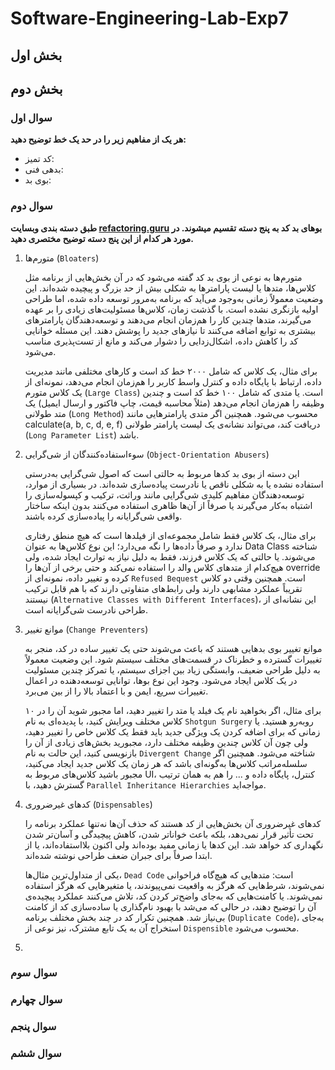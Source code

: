 # Software-Engineering-Lab-Exp7

## بخش اول


## بخش دوم

### سوال اول
**هر یک از مفاهیم زیر را در حد یک خط توضیح دهید:**
- کد تمیز:
- بدهی فنی:
- بوی بد:

### سوال دوم
**طبق دسته بندی وبسایت [refactoring.guru](https://refactoring.guru/refactoring/smells) بوهای بد کد به پنج دسته تقسیم میشوند. در مورد هر کدام از این پنج دسته توضیح مختصری دهید.**

1. متورم‌ها (`Bloaters`)

    متورم‌ها به نوعی از بوی بد کد گفته می‌شود که در آن بخش‌هایی از برنامه مثل کلاس‌ها، متدها یا لیست پارامترها به شکلی بیش از حد بزرگ و پیچیده شده‌اند. این وضعیت معمولاً زمانی به‌وجود می‌آید که برنامه به‌مرور توسعه داده شده، اما طراحی اولیه بازنگری نشده است. با گذشت زمان، کلاس‌ها مسئولیت‌های زیادی را بر عهده می‌گیرند، متدها چندین کار را هم‌زمان انجام می‌دهند و توسعه‌دهندگان پارامترهای بیشتری به توابع اضافه می‌کنند تا نیازهای جدید را پوشش دهند. این مسئله خوانایی کد را کاهش داده، اشکال‌زدایی را دشوار می‌کند و مانع از تست‌پذیری مناسب می‌شود.

    برای مثال، یک کلاس که شامل ۲۰۰۰ خط کد است و کارهای مختلفی مانند مدیریت داده، ارتباط با پایگاه داده و کنترل واسط کاربر را هم‌زمان انجام می‌دهد، نمونه‌ای از یک کلاس متورم (`Large Class`) است. یا متدی که شامل ۱۰۰ خط کد است و چندین وظیفه را هم‌زمان انجام می‌دهد (مثلاً محاسبه قیمت، چاپ فاکتور و ارسال ایمیل) یک متد طولانی (`Long Method`) محسوب می‌شود. همچنین اگر متدی پارامترهایی مانند calculate(a, b, c, d, e, f) دریافت کند، می‌تواند نشانه‌ی یک لیست پارامتر طولانی (`Long Parameter List`) باشد.

2. سوءاستفاده‌کنندگان از شی‌گرایی (`Object-Orientation Abusers`)

    این دسته از بوی بد کدها مربوط به حالتی است که اصول شی‌گرایی به‌درستی استفاده نشده یا به شکلی ناقص یا نادرست پیاده‌سازی شده‌اند. در بسیاری از موارد، توسعه‌دهندگان مفاهیم کلیدی شی‌گرایی مانند وراثت، ترکیب و کپسوله‌سازی را اشتباه به‌کار می‌گیرند یا صرفاً از آن‌ها ظاهری استفاده می‌کنند بدون اینکه ساختار واقعی شی‌گرایانه را پیاده‌سازی کرده باشند.

    برای مثال، یک کلاس فقط شامل مجموعه‌ای از فیلدها است که هیچ منطق رفتاری ندارد و صرفاً داده‌ها را نگه می‌دارد؛ این نوع کلاس‌ها به عنوان Data Class شناخته می‌شوند. یا حالتی که یک کلاس فرزند، فقط به دلیل نیاز به توارث ایجاد شده، ولی هیچ‌کدام از متدهای کلاس والد را استفاده نمی‌کند و حتی برخی از آن‌ها را override کرده و تغییر داده، نمونه‌ای از `Refused Bequest` است. همچنین وقتی دو کلاس تقریباً عملکرد مشابهی دارند ولی رابط‌های متفاوتی دارند که با هم قابل ترکیب نیستند (`Alternative Classes with Different Interfaces`)، این نشانه‌ای از طراحی نادرست شی‌گرایانه است.

3. موانع تغییر (`Change Preventers`)

    موانع تغییر بوی بدهایی هستند که باعث می‌شوند حتی یک تغییر ساده در کد، منجر به تغییرات گسترده و خطرناک در قسمت‌های مختلف سیستم شود. این وضعیت معمولاً به دلیل طراحی ضعیف، وابستگی زیاد بین اجزای سیستم، یا تمرکز چندین مسئولیت در یک کلاس ایجاد می‌شود. وجود این نوع بوها، توانایی توسعه‌دهنده در اعمال تغییرات سریع، ایمن و با اعتماد بالا را از بین می‌برد.

    برای مثال، اگر بخواهید نام یک فیلد یا متد را تغییر دهید، اما مجبور شوید آن را در ۱۰ کلاس مختلف ویرایش کنید، با پدیده‌ای به نام `Shotgun Surgery` روبه‌رو هستید. یا زمانی که برای اضافه کردن یک ویژگی جدید باید فقط یک کلاس خاص را تغییر دهید، ولی چون آن کلاس چندین وظیفه مختلف دارد، مجبورید بخش‌های زیادی از آن را بازنویسی کنید، این حالت به نام `Divergent Change` شناخته می‌شود. همچنین اگر سلسله‌مراتب کلاس‌ها به‌گونه‌ای باشد که هر زمان یک کلاس جدید ایجاد می‌کنید، مجبور باشید کلاس‌های مربوط به UI، کنترل، پایگاه داده و ... را هم به همان ترتیب گسترش دهید، با `Parallel Inheritance Hierarchies` مواجه‌اید.

4. کدهای غیرضروری (`Dispensables`)

    کدهای غیرضروری آن بخش‌هایی از کد هستند که حذف آن‌ها نه‌تنها عملکرد برنامه را تحت تأثیر قرار نمی‌دهد، بلکه باعث خواناتر شدن، کاهش پیچیدگی و آسان‌تر شدن نگهداری کد خواهد شد. این کدها یا زمانی مفید بوده‌اند ولی اکنون بلااستفاده‌اند، یا از ابتدا صرفاً برای جبران ضعف طراحی نوشته شده‌اند.

    یکی از متداول‌ترین مثال‌ها، `Dead Code` است: متدهایی که هیچ‌گاه فراخوانی نمی‌شوند، شرط‌هایی که هرگز به واقعیت نمی‌پیوندند، یا متغیرهایی که هرگز استفاده نمی‌شوند. یا کامنت‌هایی که به‌جای واضح‌تر کردن کد، تلاش می‌کنند عملکرد پیچیده‌ی آن را توضیح دهند، در حالی که می‌شد با بهبود نام‌گذاری یا ساده‌سازی کد از کامنت بی‌نیاز شد. همچنین تکرار کد در چند بخش مختلف برنامه (`Duplicate Code`)، به‌جای استخراج آن به یک تابع مشترک، نیز نوعی از `Dispensible` محسوب می‌شود.
5.

### سوال سوم

### سوال چهارم

### سوال پنجم

### سوال ششم